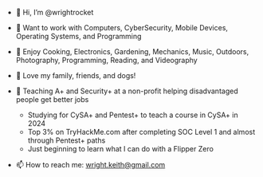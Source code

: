 - 👋 Hi, I’m @wrightrocket
- 👀 Want to work with Computers, CyberSecurity, Mobile Devices, Operating Systems, and Programming
- 👀 Enjoy Cooking, Electronics, Gardening, Mechanics, Music, Outdoors, Photography, Programming, Reading, and Videography
- 👀 Love my family, friends, and dogs!
 
- 🌱 Teaching A+ and Security+ at a non-profit helping disadvantaged people get better jobs
  * Studying for CySA+ and Pentest+ to teach a course in CySA+ in 2024
  * Top 3% on TryHackMe.com after completing SOC Level 1 and almost through Pentest+ paths
  * Just beginning to learn what I can do with a Flipper Zero
- 📫 How to reach me: wright.keith@gmail.com

<!---
wrightrocket/wrightrocket is a ✨ special ✨ repository because its `README.md` (this file) appears on your GitHub profile.
You can click the Preview link to take a look at your changes.
--->

